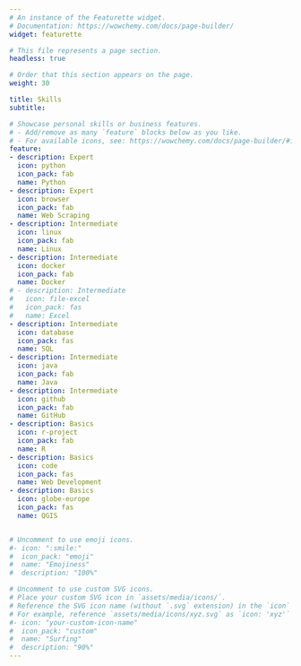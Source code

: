 ```yaml
---
# An instance of the Featurette widget.
# Documentation: https://wowchemy.com/docs/page-builder/
widget: featurette

# This file represents a page section.
headless: true

# Order that this section appears on the page.
weight: 30

title: Skills
subtitle:

# Showcase personal skills or business features.
# - Add/remove as many `feature` blocks below as you like.
# - For available icons, see: https://wowchemy.com/docs/page-builder/#icons
feature:
- description: Expert
  icon: python
  icon_pack: fab
  name: Python
- description: Expert
  icon: browser
  icon_pack: fab
  name: Web Scraping
- description: Intermediate
  icon: linux
  icon_pack: fab
  name: Linux
- description: Intermediate
  icon: docker
  icon_pack: fab
  name: Docker
# - description: Intermediate
#   icon: file-excel
#   icon_pack: fas
#   name: Excel
- description: Intermediate
  icon: database
  icon_pack: fas
  name: SQL
- description: Intermediate
  icon: java
  icon_pack: fab
  name: Java
- description: Intermediate
  icon: github
  icon_pack: fab
  name: GitHub
- description: Basics
  icon: r-project
  icon_pack: fab
  name: R
- description: Basics
  icon: code
  icon_pack: fas
  name: Web Development
- description: Basics
  icon: globe-europe
  icon_pack: fas
  name: QGIS


# Uncomment to use emoji icons.
#- icon: ":smile:"
#  icon_pack: "emoji"
#  name: "Emojiness"
#  description: "100%"  

# Uncomment to use custom SVG icons.
# Place your custom SVG icon in `assets/media/icons/`.
# Reference the SVG icon name (without `.svg` extension) in the `icon` field.
# For example, reference `assets/media/icons/xyz.svg` as `icon: 'xyz'`
#- icon: "your-custom-icon-name"
#  icon_pack: "custom"
#  name: "Surfing"
#  description: "90%"
---
```

